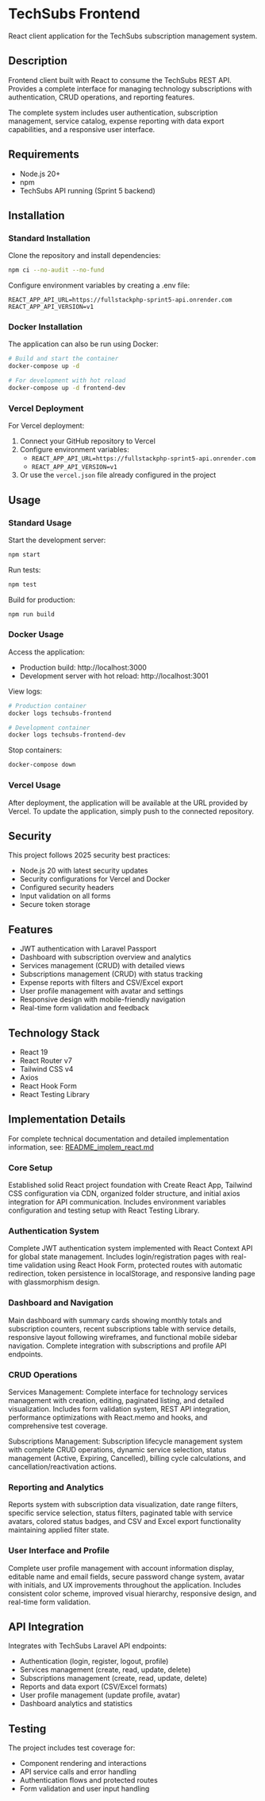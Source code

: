# TechSubs Frontend

React client application for the TechSubs subscription management system.

## Description

Frontend client built with React to consume the TechSubs REST API. Provides a complete interface for managing technology subscriptions with authentication, CRUD operations, and reporting features.

The complete system includes user authentication, subscription management, service catalog, expense reporting with data export capabilities, and a responsive user interface.

## Requirements

- Node.js 20+
- npm
- TechSubs API running (Sprint 5 backend)

## Installation

### Standard Installation

Clone the repository and install dependencies:

```bash
npm ci --no-audit --no-fund
```

Configure environment variables by creating a .env file:

```
REACT_APP_API_URL=https://fullstackphp-sprint5-api.onrender.com
REACT_APP_API_VERSION=v1
```

### Docker Installation

The application can also be run using Docker:

```bash
# Build and start the container
docker-compose up -d

# For development with hot reload
docker-compose up -d frontend-dev
```

### Vercel Deployment

For Vercel deployment:

1. Connect your GitHub repository to Vercel
2. Configure environment variables:
   - `REACT_APP_API_URL=https://fullstackphp-sprint5-api.onrender.com`
   - `REACT_APP_API_VERSION=v1`
3. Or use the `vercel.json` file already configured in the project

## Usage

### Standard Usage

Start the development server:

```bash
npm start
```

Run tests:

```bash
npm test
```

Build for production:

```bash
npm run build
```

### Docker Usage

Access the application:
- Production build: http://localhost:3000
- Development server with hot reload: http://localhost:3001

View logs:
```bash
# Production container
docker logs techsubs-frontend

# Development container
docker logs techsubs-frontend-dev
```

Stop containers:
```bash
docker-compose down
```

### Vercel Usage

After deployment, the application will be available at the URL provided by Vercel.
To update the application, simply push to the connected repository.

## Security

This project follows 2025 security best practices:
- Node.js 20 with latest security updates
- Security configurations for Vercel and Docker
- Configured security headers
- Input validation on all forms
- Secure token storage

## Features

- JWT authentication with Laravel Passport
- Dashboard with subscription overview and analytics
- Services management (CRUD) with detailed views
- Subscriptions management (CRUD) with status tracking
- Expense reports with filters and CSV/Excel export
- User profile management with avatar and settings
- Responsive design with mobile-friendly navigation
- Real-time form validation and feedback

## Technology Stack

- React 19
- React Router v7
- Tailwind CSS v4
- Axios
- React Hook Form
- React Testing Library

## Implementation Details

For complete technical documentation and detailed implementation information, see: [README_implem_react.md](docs/Sprint%205%20Front/README_implem_react.md)

### Core Setup
Established solid React project foundation with Create React App, Tailwind CSS configuration via CDN, organized folder structure, and initial axios integration for API communication. Includes environment variables configuration and testing setup with React Testing Library.

### Authentication System
Complete JWT authentication system implemented with React Context API for global state management. Includes login/registration pages with real-time validation using React Hook Form, protected routes with automatic redirection, token persistence in localStorage, and responsive landing page with glassmorphism design.

### Dashboard and Navigation
Main dashboard with summary cards showing monthly totals and subscription counters, recent subscriptions table with service details, responsive layout following wireframes, and functional mobile sidebar navigation. Complete integration with subscriptions and profile API endpoints.

### CRUD Operations
Services Management: Complete interface for technology services management with creation, editing, paginated listing, and detailed visualization. Includes form validation system, REST API integration, performance optimizations with React.memo and hooks, and comprehensive test coverage.

Subscriptions Management: Subscription lifecycle management system with complete CRUD operations, dynamic service selection, status management (Active, Expiring, Cancelled), billing cycle calculations, and cancellation/reactivation actions.

### Reporting and Analytics
Reports system with subscription data visualization, date range filters, specific service selection, status filters, paginated table with service avatars, colored status badges, and CSV and Excel export functionality maintaining applied filter state.

### User Interface and Profile
Complete user profile management with account information display, editable name and email fields, secure password change system, avatar with initials, and UX improvements throughout the application. Includes consistent color scheme, improved visual hierarchy, responsive design, and real-time form validation.

## API Integration

Integrates with TechSubs Laravel API endpoints:

- Authentication (login, register, logout, profile)
- Services management (create, read, update, delete)
- Subscriptions management (create, read, update, delete)
- Reports and data export (CSV/Excel formats)
- User profile management (update profile, avatar)
- Dashboard analytics and statistics

## Testing

The project includes test coverage for:

- Component rendering and interactions
- API service calls and error handling
- Authentication flows and protected routes
- Form validation and user input handling